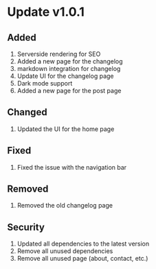 # Update v1.0.1

## Added

1. Serverside rendering for SEO
2. Added a new page for the changelog
3. markdown integration for changelog
4. Update UI for the changelog page
5. Dark mode support
6. Added a new page for the post page

## Changed

1. Updated the UI for the home page

## Fixed

1. Fixed the issue with the navigation bar

## Removed

1. Removed the old changelog page

## Security

1. Updated all dependencies to the latest version
2. Remove all unused dependencies
3. Remove all unused page (about, contact, etc.)